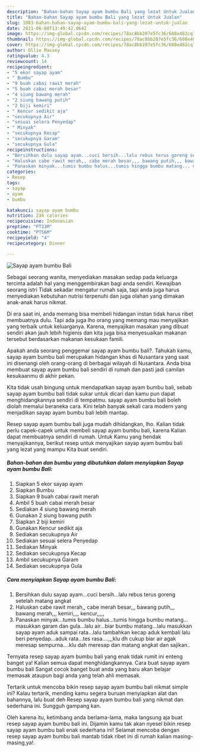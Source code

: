 ```yaml
---
description: "Bahan-bahan Sayap ayam bumbu Bali yang lezat Untuk Jualan"
title: "Bahan-bahan Sayap ayam bumbu Bali yang lezat Untuk Jualan"
slug: 1083-bahan-bahan-sayap-ayam-bumbu-bali-yang-lezat-untuk-jualan
date: 2021-06-08T13:49:42.064Z
image: https://img-global.cpcdn.com/recipes/78ac8bb207e5fc36/680x482cq70/sayap-ayam-bumbu-bali-foto-resep-utama.jpg
thumbnail: https://img-global.cpcdn.com/recipes/78ac8bb207e5fc36/680x482cq70/sayap-ayam-bumbu-bali-foto-resep-utama.jpg
cover: https://img-global.cpcdn.com/recipes/78ac8bb207e5fc36/680x482cq70/sayap-ayam-bumbu-bali-foto-resep-utama.jpg
author: Ollie Massey
ratingvalue: 4.3
reviewcount: 14
recipeingredient:
- "5 ekor sayap ayam"
- " Bumbu"
- "9 buah cabai rawit merah"
- "5 buah cabai merah besar"
- "4 siung bawang merah"
- "2 siung bawang putih"
- "2 biji kemiri"
- " Kencur sedikit aja"
- "secukupnya Air"
- "sesuai selera Penyedap"
- " Minyak"
- "secukupnya Kecap"
- "secukupnya Garam"
- "secukupnya Gula"
recipeinstructions:
- "Bersihkan dulu sayap ayam...cuci bersih...lalu rebus terus goreng setelah matang angkat"
- "Haluskan cabe rawit merah,, cabe merah besar,,, bawang putih,,, bawang merah,,, kemiri,,,, kencur,,,,,"
- "Panaskan minyak...tumis bumbu halus...tumis hingga bumbu matang... masukkan garam dan gula...lalu air...biar bumbu matang...lalu masukkan sayap ayam aduk sampai rata...lalu tambahkan kecap aduk kembali lalu beri penyedap...aduk rata...tes rasa....,,,klu dh cukup biar air agak meresap sempurna....klu dah meresap dan matang angkat dan sajikan.."
categories:
- Resep
tags:
- sayap
- ayam
- bumbu

katakunci: sayap ayam bumbu 
nutrition: 234 calories
recipecuisine: Indonesian
preptime: "PT33M"
cooktime: "PT56M"
recipeyield: "4"
recipecategory: Dinner

---
```



![Sayap ayam bumbu Bali](https://img-global.cpcdn.com/recipes/78ac8bb207e5fc36/680x482cq70/sayap-ayam-bumbu-bali-foto-resep-utama.jpg)

Sebagai seorang wanita, menyediakan masakan sedap pada keluarga tercinta adalah hal yang menggembirakan bagi anda sendiri. Kewajiban seorang istri Tidak sekadar mengatur rumah saja, tapi anda juga harus menyediakan kebutuhan nutrisi terpenuhi dan juga olahan yang dimakan anak-anak harus nikmat.

Di era  saat ini, anda memang bisa membeli hidangan instan tidak harus ribet membuatnya dulu. Tapi ada juga lho orang yang memang mau menyajikan yang terbaik untuk keluarganya. Karena, menyajikan masakan yang dibuat sendiri akan jauh lebih higienis dan kita juga bisa menyesuaikan makanan tersebut berdasarkan makanan kesukaan famili. 



Apakah anda seorang penggemar sayap ayam bumbu bali?. Tahukah kamu, sayap ayam bumbu bali merupakan hidangan khas di Nusantara yang saat ini disenangi oleh orang-orang di berbagai wilayah di Nusantara. Anda bisa membuat sayap ayam bumbu bali sendiri di rumah dan pasti jadi camilan kesukaanmu di akhir pekan.

Kita tidak usah bingung untuk mendapatkan sayap ayam bumbu bali, sebab sayap ayam bumbu bali tidak sukar untuk dicari dan kamu pun dapat menghidangkannya sendiri di tempatmu. sayap ayam bumbu bali boleh diolah memalui beraneka cara. Kini telah banyak sekali cara modern yang menjadikan sayap ayam bumbu bali lebih mantap.

Resep sayap ayam bumbu bali juga mudah dihidangkan, lho. Kalian tidak perlu capek-capek untuk membeli sayap ayam bumbu bali, karena Kalian dapat membuatnya sendiri di rumah. Untuk Kamu yang hendak menyajikannya, berikut resep untuk menyajikan sayap ayam bumbu bali yang lezat yang mampu Kita buat sendiri.

<!--inarticleads1-->

##### Bahan-bahan dan bumbu yang dibutuhkan dalam menyiapkan Sayap ayam bumbu Bali:

1. Siapkan 5 ekor sayap ayam
1. Siapkan  Bumbu
1. Siapkan 9 buah cabai rawit merah
1. Ambil 5 buah cabai merah besar
1. Sediakan 4 siung bawang merah
1. Gunakan 2 siung bawang putih
1. Siapkan 2 biji kemiri
1. Gunakan  Kencur sedikit aja
1. Sediakan secukupnya Air
1. Sediakan sesuai selera Penyedap
1. Sediakan  Minyak
1. Sediakan secukupnya Kecap
1. Ambil secukupnya Garam
1. Sediakan secukupnya Gula




<!--inarticleads2-->

##### Cara menyiapkan Sayap ayam bumbu Bali:

1. Bersihkan dulu sayap ayam...cuci bersih...lalu rebus terus goreng setelah matang angkat
1. Haluskan cabe rawit merah,, cabe merah besar,,, bawang putih,,, bawang merah,,, kemiri,,,, kencur,,,,,
1. Panaskan minyak...tumis bumbu halus...tumis hingga bumbu matang... masukkan garam dan gula...lalu air...biar bumbu matang...lalu masukkan sayap ayam aduk sampai rata...lalu tambahkan kecap aduk kembali lalu beri penyedap...aduk rata...tes rasa....,,,klu dh cukup biar air agak meresap sempurna....klu dah meresap dan matang angkat dan sajikan..




Ternyata resep sayap ayam bumbu bali yang enak tidak rumit ini enteng banget ya! Kalian semua dapat menghidangkannya. Cara buat sayap ayam bumbu bali Sangat cocok banget buat anda yang baru akan belajar memasak ataupun bagi anda yang telah ahli memasak.

Tertarik untuk mencoba bikin resep sayap ayam bumbu bali nikmat simple ini? Kalau tertarik, mending kamu segera buruan menyiapkan alat dan bahannya, lalu buat deh Resep sayap ayam bumbu bali yang nikmat dan sederhana ini. Sungguh gampang kan. 

Oleh karena itu, ketimbang anda berlama-lama, maka langsung aja buat resep sayap ayam bumbu bali ini. Dijamin kamu tak akan nyesel bikin resep sayap ayam bumbu bali enak sederhana ini! Selamat mencoba dengan resep sayap ayam bumbu bali mantab tidak ribet ini di rumah kalian masing-masing,ya!.

